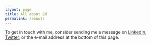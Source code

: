 ```yaml
---
layout: page
title: All about Ed
permalink: /about/
---
```


To get in touch with me, consider sending me a message on [LinkedIn](http://www.linkedin.com/in/eddennison), [Twitter](http://twitter.com/ekbd), or the e-mail address at the bottom of this page.

